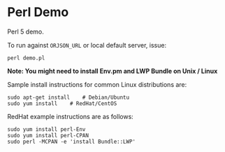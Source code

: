 # Perl Demo

Perl 5 demo.

To run against `ORJSON_URL` or local default server, issue:

    perl demo.pl

**Note: You might need to install Env.pm and LWP Bundle on Unix / Linux**

Sample install instructions for common Linux distributions are:

    sudo apt-get install   	# Debian/Ubuntu
    sudo yum install   	# RedHat/CentOS
	
RedHat example instructions are as follows:
	
	sudo yum install perl-Env
	sudo yum install perl-CPAN
	sudo perl -MCPAN -e 'install Bundle::LWP'